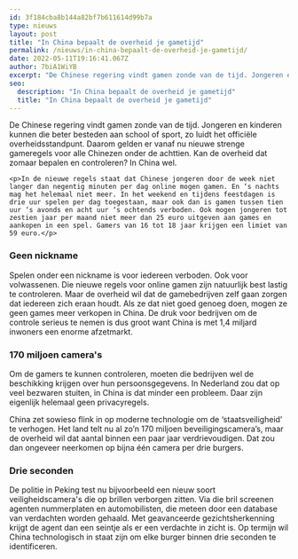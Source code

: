 ```yaml
---
id: 3f184cba8b144a82bf7b611614d99b7a
type: nieuws
layout: post
title: "In China bepaalt de overheid je gametijd"
permalink: /nieuws/in-china-bepaalt-de-overheid-je-gametijd/
date: 2022-05-11T19:16:41.067Z
author: 7biA1WiYB
excerpt: "De Chinese regering vindt gamen zonde van de tijd. Jongeren en kinderen kunnen die beter besteden aan school of sport, zo luidt het officiële overheidsstandpunt. Daarom gelden er vanaf nu nieuwe strenge gameregels voor alle Chinezen onder de achttien. Kan de overheid dat zomaar bepalen en controleren? In China wel.   "
seo:
  description: "In China bepaalt de overheid je gametijd"
  title: "In China bepaalt de overheid je gametijd"
---
```

De Chinese regering vindt gamen zonde van de tijd. Jongeren en kinderen kunnen die beter besteden aan school of sport, zo luidt het officiële overheidsstandpunt. Daarom gelden er vanaf nu nieuwe strenge gameregels voor alle Chinezen onder de achttien. Kan de overheid dat zomaar bepalen en controleren? In China wel.   

    <p>In de nieuwe regels staat dat Chinese jongeren door de week niet langer dan negentig minuten per dag online mogen gamen. En ‘s nachts mag het helemaal niet meer. In het weekend en tijdens feestdagen is drie uur spelen per dag toegestaan, maar ook dan is gamen tussen tien uur ‘s avonds en acht uur ‘s ochtends verboden. Ook mogen jongeren tot zestien jaar per maand niet meer dan 25 euro uitgeven aan games en aankopen in een spel. Gamers van 16 tot 18 jaar krijgen een limiet van 59 euro.</p>
<h3>Geen nickname</h3>
<p>Spelen onder een nickname is voor iedereen verboden. Ook voor volwassenen. Die nieuwe regels voor online gamen zijn natuurlijk best lastig te controleren. Maar de overheid wil dat de gamebedrijven zelf gaan zorgen dat iedereen zich eraan houdt. Als ze dat niet goed genoeg doen, mogen ze geen games meer verkopen in China. De druk voor bedrijven om de controle serieus te nemen is dus groot want China is met 1,4 miljard inwoners een enorme afzetmarkt.</p>
<h3>170 miljoen camera's</h3>
<p>Om de gamers te kunnen controleren, moeten die bedrijven wel de beschikking krijgen over hun persoonsgegevens. In Nederland zou dat op veel bezwaren stuiten, in China is dat minder een probleem. Daar zijn eigenlijk helemaal geen privacyregels. </p>
<p>China zet sowieso flink in op moderne technologie om de ‘staatsveiligheid’ te verhogen. Het land telt nu al zo’n 170 miljoen beveiligingscamera’s, maar de overheid wil dat aantal binnen een paar jaar verdrievoudigen. Dat zou dan ongeveer neerkomen op bijna één camera per drie burgers. </p>
<h3>Drie seconden</h3>
<p>De politie in Peking test nu bijvoorbeeld een nieuw soort veiligheidscamera's die op brillen verborgen zitten. Via die bril screenen agenten nummerplaten en automobilisten, die meteen door een database van verdachten worden gehaald. Met geavanceerde gezichtsherkenning krijgt de agent dan een seintje als er een verdachte in zicht is. Op termijn wil China technologisch in staat zijn om elke burger binnen drie seconden te identificeren. </p>  
